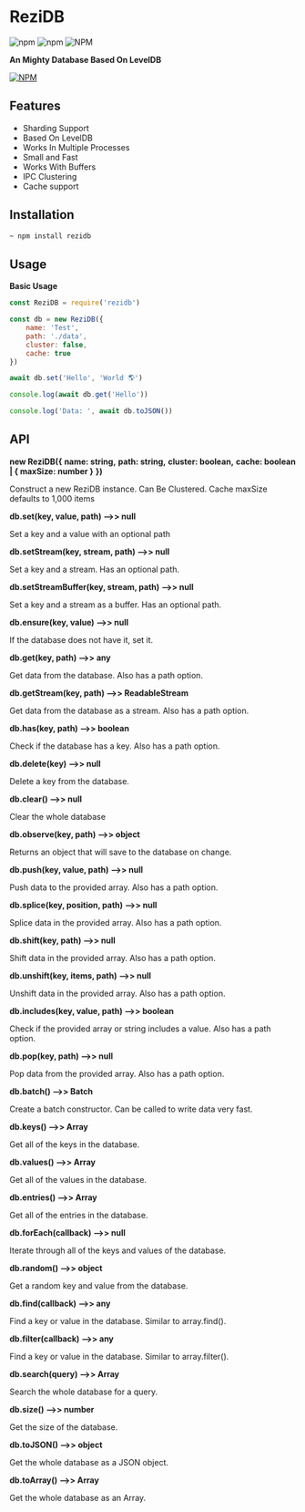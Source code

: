 # ReziDB

![npm](https://img.shields.io/npm/dt/rezidb?style=flat-square) ![npm](https://img.shields.io/npm/v/rezidb?style=flat-square) ![NPM](https://img.shields.io/npm/l/rezidb?style=flat-square)

**An Mighty Database Based On LevelDB**

[![NPM](https://nodei.co/npm/rezidb.png?downloads=true&downloadRank=true&stars=true&compact=true)](https://nodei.co/npm/air5/)

## Features
- Sharding Support
- Based On LevelDB
- Works In Multiple Processes
- Small and Fast
- Works With Buffers
- IPC Clustering
- Cache support

## Installation

```bash
~ npm install rezidb
```

## Usage

**Basic Usage**
```js
const ReziDB = require('rezidb')

const db = new ReziDB({
    name: 'Test',
    path: './data',
    cluster: false,
    cache: true
})

await db.set('Hello', 'World 🌎')

console.log(await db.get('Hello'))

console.log('Data: ', await db.toJSON())
```

## API

**new ReziDB({**
    **name: string,**
    **path: string,**
    **cluster: boolean,**
    **cache: boolean | { maxSize: number }**
**})**

Construct a new ReziDB instance. Can Be Clustered. Cache maxSize defaults to 1,000 items

**db.set(key, value, path) -->> null**

Set a key and a value with an optional path

**db.setStream(key, stream, path) -->> null**

Set a key and a stream. Has an optional path.

**db.setStreamBuffer(key, stream, path) -->> null**

Set a key and a stream as a buffer. Has an optional path.

**db.ensure(key, value) -->> null**

If the database does not have it, set it.

**db.get(key, path) -->> any**

Get data from the database. Also has a path option.

**db.getStream(key, path) -->> ReadableStream**

Get data from the database as a stream. Also has a path option.

**db.has(key, path) -->> boolean**

Check if the database has a key. Also has a path option.

**db.delete(key) -->> null**

Delete a key from the database.

**db.clear() -->> null**

Clear the whole database

**db.observe(key, path) -->> object**

Returns an object that will save to the database on change.

**db.push(key, value, path) -->> null**

Push data to the provided array. Also has a path option.

**db.splice(key, position, path) -->> null**

Splice data in the provided array. Also has a path option.

**db.shift(key, path) -->> null**

Shift data in the provided array. Also has a path option.

**db.unshift(key, items, path) -->> null**

Unshift data in the provided array. Also has a path option.

**db.includes(key, value, path) -->> boolean**

Check if the provided array or string includes a value. Also has a path option.

**db.pop(key, path) -->> null**

Pop data from the provided array. Also has a path option.

**db.batch() -->> Batch**

Create a batch constructor. Can be called to write data very fast.

**db.keys() -->> Array**

Get all of the keys in the database.

**db.values() -->> Array**

Get all of the values in the database.

**db.entries() -->> Array**

Get all of the entries in the database.

**db.forEach(callback) -->> null**

Iterate through all of the keys and values of the database.

**db.random() -->> object**

Get a random key and value from the database.

**db.find(callback) -->> any**

Find a key or value in the database. Similar to array.find().

**db.filter(callback) -->> any**

Find a key or value in the database. Similar to array.filter().

**db.search(query) -->> Array**

Search the whole database for a query. 

**db.size() -->> number**

Get the size of the database.

**db.toJSON() -->> object**

Get the whole database as a JSON object.

**db.toArray() -->> Array**

Get the whole database as an Array.